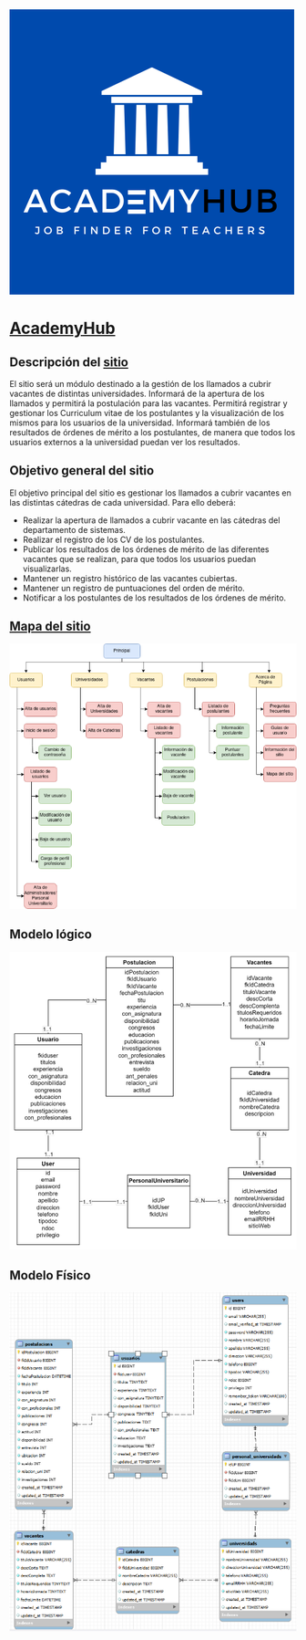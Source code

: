 <picture>
    <source media="(prefers-color-scheme: dark)" src="./public/img/Vacantes_Alt.png" alt="Logo de AcademyHub">
    <source media="(prefers-color-scheme: light)" src="./public/img/academy.png" alt="Logo de AcademyHub">
    <img src="./public/img/Vacantes_Alt.png" alt="Logo de AcademyHub">
</picture>

# [AcademyHub](https://academy-hub.000webhostapp.com/)

## Descripción del [sitio](https://academy-hub.000webhostapp.com/about)

El sitio será un módulo destinado a la gestión de los llamados a cubrir vacantes de distintas universidades. Informará de la apertura de los llamados y permitirá la postulación para las vacantes. Permitirá registrar y gestionar los Curriculum vitae de los postulantes y la visualización de los mismos para los usuarios de la universidad. Informará también de los resultados de órdenes de mérito a los postulantes, de manera que todos los usuarios externos a la universidad puedan ver los resultados.


## Objetivo general del sitio

El objetivo principal del sitio es gestionar los llamados a cubrir vacantes en las distintas cátedras de cada universidad. 
Para ello deberá:
- Realizar la apertura de llamados a cubrir vacante en las cátedras del departamento de sistemas.
- Realizar el registro de los CV de los postulantes. 
- Publicar los resultados de los órdenes de mérito de las diferentes vacantes que se realizan, para que todos los usuarios puedan visualizarlas.
- Mantener un registro histórico de las vacantes cubiertas.
- Mantener un registro de puntuaciones del orden de mérito.
- Notificar a los postulantes de los resultados de los órdenes de mérito.

## [Mapa del sitio](https://academy-hub.000webhostapp.com/map)

<img src="./public/img/mapa.png" alt="Mapa del sitio web">

## Modelo lógico

<img src="./public/img/modLogico.png" alt="Modelo logico del sitio web">

## Modelo Físico

<img src="./public/img/modFisico.png" alt="Modelo fisico del sitio web">
